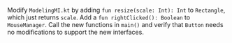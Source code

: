 

Modify `ModelingMI.kt` by adding `fun resize(scale: Int): Int` to `Rectangle`,
which just returns `scale`. Add a `fun rightClicked(): Boolean` to
`MouseManager`. Call the new functions in `main()` and verify that `Button`
needs no modifications to support the new interfaces.
